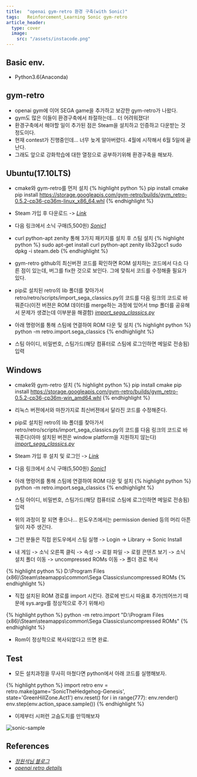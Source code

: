 ```yaml
---
title:  "openai gym-retro 환경 구축(with Sonic)"
tags:	Reinforcement_Learning Sonic gym-retro
article_header:
  type: cover
  image:
    src: "/assets/instacode.png"
---
```


## Basic env.
+	Python3.6(Anaconda)

## gym-retro
+	openai gym에 이어 SEGA game을 추가하고 보강한 gym-retro가 나왔다.
+	gym도 많은 이들이 환경구축에서 좌절하는데... 더 어려워졌다!
+	환경구축에서 해야할 일이 추가된 점은 Steam을 설치하고 인증하고 다운받는 것 정도이다.
+	현재 contest가 진행중인데... 너무 늦게 알아버렸다. 4월에 시작해서 6월 5일에 끝난다.
+	그래도 앞으로 강화학습에 대한 열정으로 공부하기위해 환경구축을 해보자.

## Ubuntu(17.10LTS)
+	cmake와 gym-retro를 먼저 설치
{% highlight python %}
pip install cmake
pip install https://storage.googleapis.com/gym-retro/builds/gym_retro-0.5.2-cp36-cp36m-linux_x86_64.whl
{% endhighlight %}
+	Steam 가입 후 다운로드 -> <em>[Link](https://store.steampowered.com/about/)</em>
+	다음 링크에서 소닉 구매(5,500원) <em>[Sonic1](https://store.steampowered.com/app/71113/Sonic_The_Hedgehog/)</em>
+	curl python-apt zenity 통해 3가지 패키지를 설치 후 스팀 설치
{% highlight python %}
sudo apt-get install curl python-apt zenity lib32gcc1
sudo dpkg -i steam.deb
{% endhighlight %}

+	gym-retro github의 최신버젼 코드를 확인하면 ROM 설치하는 코드에서 다소 다른 점이 있는데, 버그를 fix한 것으로 보인다. 그에 맞춰서 코드를 수정해줄 필요가 있다.
+	pip로 설치된 retro의 lib 폴더를 찾아가서 retro/retro/scripts/import_sega_classics.py의 코드를 다음 링크의 코드로 바꿔준다(이전 버젼은 ROM 데이터를 merge하는 과정에 있어서 tmp 폴더를 공유해서 문제가 생겼는데 이부분을 해결함) <em>[import_sega_classics.py](https://github.com/openai/retro/blob/master/retro/scripts/import_sega_classics.py)</em>
+	아래 명령어를 통해 스팀에 연결하여 ROM 다운 및 설치
{% highlight python %}
python -m retro.import.sega_classics
{% endhighlight %}
+	스팀 아이디, 비밀번호, 스팀가드(해당 컴퓨터로 스팀에 로그인하면 메일로 전송됨) 입력


## Windows
+	cmake와 gym-retro 설치
{% highlight python %}
pip install cmake
pip install https://storage.googleapis.com/gym-retro/builds/gym_retro-0.5.2-cp36-cp36m-win_amd64.whl
{% endhighlight %}

+	리눅스 버젼에서와 마찬가지로 최신버젼에서 달라진 코드를 수정해준다.
+	pip로 설치된 retro의 lib 폴더를 찾아가서 retro/retro/scripts/import_sega_classics.py의 코드를 다음 링크의 코드로 바꿔준다(아마 설치된 버젼은 window platform을 지원하지 않는다) <em>[import_sega_classics.py](https://github.com/openai/retro/blob/master/retro/scripts/import_sega_classics.py)</em>

+	Steam 가입 후 설치 및 로그인 -> <em>[Link](https://store.steampowered.com/about/)</em>
+	다음 링크에서 소닉 구매(5,500원) <em>[Sonic1](https://store.steampowered.com/app/71113/Sonic_The_Hedgehog/)</em>
+	아래 명령어를 통해 스팀에 연결하여 ROM 다운 및 설치
{% highlight python %}
python -m retro.import.sega_classics
{% endhighlight %}
+	스팀 아이디, 비밀번호, 스팀가드(해당 컴퓨터로 스팀에 로그인하면 메일로 전송됨) 입력
+	위의 과정이 잘 되면 좋으나... 윈도우즈에서는 permission denied 등의 머리 아픈 일이 자주 생긴다.
+	그런 분들은 직접 윈도우에서 스팀 실행 -> Login -> Library -> Sonic Install
+	내 게임 -> 소닉 오른쪽 클릭 -> 속성 -> 로컬 파일 -> 로컬 콘텐츠 보기 -> 소닉 설치 폴더 이동 -> uncompressed ROMs 이동 -> 폴더 경로 복사

{% highlight python %}
D:\\Program Files (x86)\\Steam\\steamapps\\common\\Sega Classics\\uncompressed ROMs
{% endhighlight %}

+	직접 설치된 ROM 경로를 import 시킨다. 경로에 반드시 따옴표 추가(띄어쓰기 때문에 sys.argv를 정상적으로 주기 위해서)

{% highlight python %}
python -m retro.import "D:\\Program Files (x86)\\Steam\\steamapps\\common\\Sega Classics\\uncompressed ROMs"
{% endhighlight %}

+	Rom이 정상적으로 복사되었다고 뜨면 완료.

## Test
+	모든 설치과정을 무사히 마쳤다면 python에서 아래 코드를 실행해보자.

{% highlight python %}
import retro
env = retro.make(game='SonicTheHedgehog-Genesis', state='GreenHillZone.Act1')
env.reset()
for i in range(777):
	env.render()
	env.step(env.action_space.sample())
{% endhighlight %}

+	이제부터 시퍼런 고슴도치를 만끽해보자

![sonic-sample](https://user-images.githubusercontent.com/6456004/42731556-876e8928-884a-11e8-8613-2c45fbd063e8.JPG)

## References
+   <em>[정원석님 블로그](https://wonseokjung.github.io//openairetro/update/Retro-1/)</em>
+	<em>[openai retro details](https://contest.openai.com/details)</em>